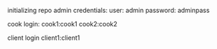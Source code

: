 initializing repo
admin credentials:
user: admin
password: adminpass


cook login:
cook1:cook1
cook2:cook2

client login
client1:client1
